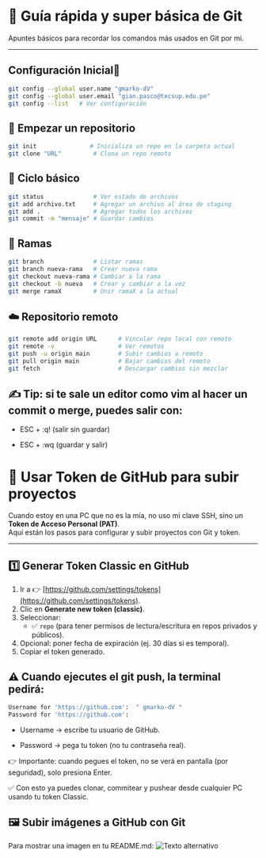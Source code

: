 # 📘 Guía rápida y super básica de Git

Apuntes básicos para recordar los comandos más usados en Git por mi.

---

## Configuración Inicial🔖

```bash
git config --global user.name "gmarko-dV"
git config --global user.email "gian.pasco@tecsup.edu.pe"
git config --list   # Ver configuración
```

## 📂 Empezar un repositorio

```bash
git init               # Inicializa un repo en la carpeta actual
git clone "URL"         # Clona un repo remoto
```
## 📄 Ciclo básico
```bash
git status              # Ver estado de archivos
git add archivo.txt     # Agregar un archivo al área de staging
git add .               # Agregar todos los archivos
git commit -m "mensaje" # Guardar cambios
```
## 🔄 Ramas
```bash
git branch              # Listar ramas
git branch nueva-rama   # Crear nueva rama
git checkout nueva-rama # Cambiar a la rama
git checkout -b nueva   # Crear y cambiar a la vez
git merge ramaX         # Unir ramaX a la actual
```
## ☁️ Repositorio remoto
```bash
git remote add origin URL      # Vincular repo local con remoto
git remote -v                  # Ver remotos
git push -u origin main        # Subir cambios a remoto
git pull origin main           # Bajar cambios del remoto
git fetch                      # Descargar cambios sin mezclar
```

## ✍️ Tip: si te sale un editor como vim al hacer un commit o merge, puedes salir con:

- ESC + :q! (salir sin guardar)

- ESC + :wq (guardar y salir)


# 🔑 Usar Token de GitHub para subir proyectos

Cuando estoy en una PC que no es la mía, no uso mi clave SSH, sino un **Token de Acceso Personal (PAT)**.  
Aquí están los pasos para configurar y subir proyectos con Git y token.

---

## 1️⃣ Generar Token Classic en GitHub

1. Ir a 👉 [https://github.com/settings/tokens](https://github.com/settings/tokens).  
2. Clic en **Generate new token (classic)**.  
3. Seleccionar:
   - ✅ `repo` (para tener permisos de lectura/escritura en repos privados y públicos).  
4. Opcional: poner fecha de expiración (ej. 30 días si es temporal).  
5. Copiar el token generado.
   
## ⚠️ Cuando ejecutes el git push, la terminal pedirá:
```bash
Username for 'https://github.com':  " gmarko-dV "
Password for 'https://github.com':
```
- Username → escribe tu usuario de GitHub.

- Password → pega tu token (no tu contraseña real).

👉 Importante: cuando pegues el token, no se verá en pantalla (por seguridad), solo presiona Enter.

✅ Con esto ya puedes clonar, commitear y pushear desde cualquier PC usando tu token Classic.

## 🖼️ Subir imágenes a GitHub con Git
Para mostrar una imagen en tu README.md:
![Texto alternativo](images/1.png)
